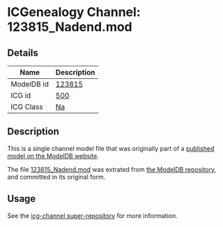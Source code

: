 # ICGenealogy Channel: 123815\_Nadend.mod

## Details

Name | Description
---- | -----------
ModelDB id | [123815](http://senselab.med.yale.edu/ModelDB/ShowModel.cshtml?model=123815)
ICG id | [500](http://icg.neurotheory.ox.ac.uk/channels/2/500)
ICG Class | [Na](http://icg.neurotheory.ox.ac.uk/channels/2)

## Description

This is a single channel model file that was originally part of a [published model on the ModelDB website](http://senselab.med.yale.edu/mModelDB/ShowModel.cshtml?model=123815).

The file [123815\_Nadend.mod](123815_Nadend.mod) was extrated from [the ModelDB repository](http://senselab.med.yale.edu/ModelDB/ShowModel.cshtml?model=123815), and committed in its original form.

## Usage

See the [icg-channel super-repository](https://github.com/icgenealogy/icg-channels) for more information.